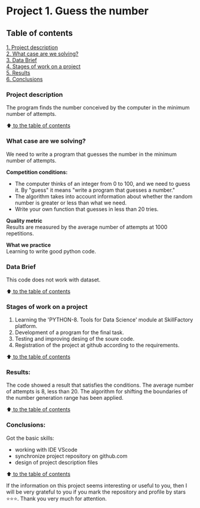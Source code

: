 # Project 1. Guess the number

## Table of contents  
[1. Project description](.README.md#Project-description)  
[2. What case are we solving?](.README.md#What-case-are-we-solving)  
[3. Data Brief](.README.md#Data-Brief)  
[4. Stages of work on a project](.README.md#Stages-of-work-on-a-project)  
[5. Results](.README.md#Results)    
[6. Conclusions](.README.md#Conclusions) 

### Project description    
The program finds the number conceived by the computer in the minimum number of attempts.

:arrow_up:[ to the table of contents](.README.md#Table-of-contents)


### What case are we solving?    
We need to write a program that guesses the number in the minimum number of attempts.

**Competition conditions:**  
- The computer thinks of an integer from 0 to 100, and we need to guess it. By "guess" it means "write a program that guesses a number."
- The algorithm takes into account information about whether the random number is greater or less than what we need.
- Write your own function that guesses in less than 20 tries.

**Quality metric**     
Results are measured by the average number of attempts at 1000 repetitions.

**What we practice**     
Learning to write good python code.


### Data Brief
This code does not work with dataset.
  
:arrow_up:[ to the table of contents](.README.md#Table-of-contents)


### Stages of work on a project  
1. Learning the 'PYTHON-8. Tools for Data Science' module at SkillFactory platform.
2. Development of a program for the final task.
3. Testing and improving desing of the soure code.
4. Registration of the project at github according to the requirements.

:arrow_up:[ to the table of contents](.README.md#Table-of-contents)


### Results:  
The code showed a result that satisfies the conditions.
The average number of attempts is 8, less than 20.
The algorithm for shifting the boundaries of the number generation range has been applied.

:arrow_up:[ to the table of contents](.README.md#Table-of-contents)


### Conclusions:  
Got the basic skills:
- working with IDE VScode
- synchronize project repository on github.com
- design of project description files


:arrow_up:[ to the table of contents](.README.md#Table-of-contents)


If the information on this project seems interesting or useful to you, then I will be very grateful to you if you mark the repository and profile by stars ⭐️⭐️⭐️. 
Thank you very much for attention.
